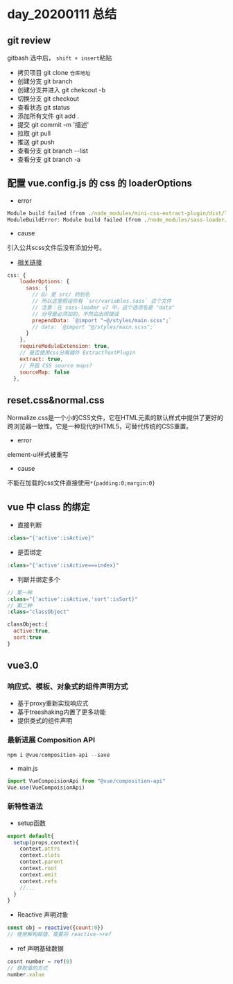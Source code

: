 # day_20200111 总结

## git review

gitbash 选中后， `shift + insert`粘贴

+ 拷贝项目 git clone `仓库地址`
+ 创建分支 git branch <name>
+ 创建分支并进入 git chekcout -b <name>
+ 切换分支 git checkout <name>
+ 查看状态 git status
+ 添加所有文件 git add .
+ 提交 git commit -m '描述'
+ 拉取 git pull
+ 推送 git push
+ 查看分支 git branch --list
+ 查看分支 git branch -a

## 配置 vue.config.js 的 css 的 loaderOptions

+ error

```cmd
Module build failed (from ./node_modules/mini-css-extract-plugin/dist/loader.js):
ModuleBuildError: Module build failed (from ./node_modules/sass-loader/dist/cjs.js):
```

+ cause

引入公共scss文件后没有添加分号。

+ [相关链接](https://cli.vuejs.org/zh/config/#css-loaderoptions)

```js
css: {
    loaderOptions: {
      sass: {
        // @/ 是 src/ 的别名
        // 所以这里假设你有 `src/variables.sass` 这个文件
        // 注意：在 sass-loader v7 中，这个选项名是 "data"
        // 分号是必须加的，不然会出现错误
        prependData: `@import "~@/styles/main.scss";`
        // data: `@import "@/styles/main.scss";`
      }
    },
    requireModuleExtension: true,
    // 是否使用css分离插件 ExtractTextPlugin
    extract: true,
    // 开启 CSS source maps?
    sourceMap: false
  },
```

## reset.css&normal.css

Normalize.css是一个小的CSS文件，它在HTML元素的默认样式中提供了更好的跨浏览器一致性。它是一种现代的HTML5，可替代传统的CSS重置。

+ error

element-ui样式被重写

+ cause

不能在加载的css文件直接使用`*{padding:0;margin:0}`

## vue 中 class 的绑定

+ 直接判断

```js
:class="{'active':isActive}"
```

+ 是否绑定

```js
:class="{'active':isActive===index}"
```

+ 判断并绑定多个

```js
// 第一种
:class="{'active':isActive,'sort':isSort}"
// 第二种
:class="classObject"

classObject:{
  active:true,
  sort:true
}
```

## vue3.0

### 响应式、模板、对象式的组件声明方式

+ 基于proxy重新实现响应式
+ 基于treeshaking内置了更多功能
+ 提供类式的组件声明

### 最新进展 Composition API

```js
npm i @vue/composition-api --save
```

+ main.js

```js
import VueCompoisionApi from "@vue/composition-api"
Vue.use(VueCompoisionApi)
```

### 新特性语法

+ setup函数

```js
export default{
  setup(props,context){
    context.attrs
    context.slots
    context.parent
    context.root
    context.emit
    context.refs
    //...
  }
}
```

+ Reactive 声明对象

```js
const obj = reactive({count:0})
// 使用解构赋值，需要将 reactive->ref
```

+ ref 声明基础数据

```js
cosnt number = ref(0)
// 获取值的方式
number.value
```
